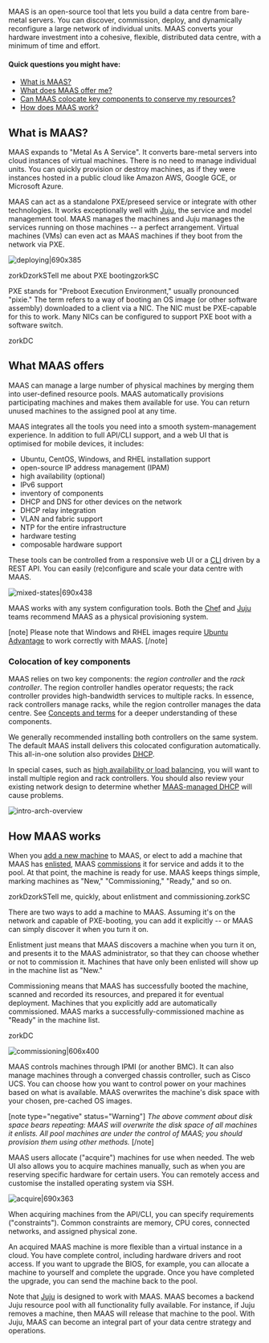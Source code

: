 MAAS is an open-source tool that lets you build a data centre from bare-metal servers. You can discover, commission, deploy, and dynamically reconfigure a large network of individual units.  MAAS converts your hardware investment into a cohesive, flexible, distributed data centre, with a minimum of time and effort.

#### Quick questions you might have:

* [What is MAAS?](#heading--what-is-maas)
* [What does MAAS offer me?](/t/about-maas/840#heading--what-maas-offers)
* [Can MAAS colocate key components to conserve my resources?](/t/about-maas/840#heading--colocation-of-key-components)
* [How does MAAS work?](/t/about-maas/840#heading--how-maas-works)

<h2 id="heading--what-is-maas">What is MAAS?</h2>

MAAS expands to "Metal As A Service". It converts bare-metal servers into cloud instances of virtual machines. There is no need to manage individual units. You can quickly provision or destroy machines, as if they were instances hosted in a public cloud like Amazon AWS, Google GCE, or Microsoft Azure.

MAAS can act as a standalone PXE/preseed service or integrate with other technologies. It works exceptionally well with [Juju](https://jaas.ai/docs/maas-cloud), the service and model management tool. MAAS manages the machines and Juju manages the services running on those machines -- a perfect arrangement.  Virtual machines (VMs) can even act as MAAS machines if they boot from the network via PXE.

![deploying|690x385](images/d19eff9ef45c554d085ee1d657e4ddd810eac6df.jpeg)  

<!-- ui
![deploying|690x385](images/d19eff9ef45c554d085ee1d657e4ddd810eac6df.jpeg)  
 ui -->

<!-- cli
### ADD SUITABLE CLI EXAMPLE OR PRINTOUT ###
 cli -->

zorkDzorkSTell me about PXE bootingzorkSC

PXE stands for "Preboot Execution Environment," usually pronounced "pixie."  The term refers to a way of booting an OS image (or other software assembly) downloaded to a client via a NIC.  The NIC must be PXE-capable for this to work.  Many NICs can be configured to support PXE boot with a software switch.

zorkDC

<h2 id="heading--what-maas-offers">What MAAS offers</h2>

MAAS can manage a large number of physical machines by merging them into user-defined resource pools. MAAS automatically provisions participating machines and makes them available for use. You can return unused machines to the assigned pool at any time. 

MAAS integrates all the tools you need into a smooth system-management experience.
 In addition to full API/CLI support, and a web UI that is optimised for mobile devices, it includes:

<!-- ui
MAAS integrates all the tools you need into a smooth system-management experience.
 In addition to a web UI that is optimised for mobile devices, it includes:
 ui -->

<!-- cli
MAAS integrates all the tools you need into a smooth system-management experience.
 In addtion to full API/CLI support, it includes:
 cli -->


- Ubuntu, CentOS, Windows, and RHEL installation support
- open-source IP address management (IPAM)
- high availability (optional)
- IPv6 support
- inventory of components
- DHCP and DNS for other devices on the network
- DHCP relay integration
- VLAN and fabric support
- NTP for the entire infrastructure
- hardware testing
- composable hardware support

These tools can be controlled from a responsive web UI or a [CLI](/t/maas-cli/802) driven by a REST API.  You can easily (re)configure and scale your data centre with MAAS.

<!-- ui
These tools can be controlled from a responsive web UI.  You can easily (re)configure and scale your data centre with MAAS.
 ui -->

<!-- cli
These tools can be controlled from a [CLI](/t/maas-cli/802) driven by a REST API.  You can easily (re)configure and scale your data centre with MAAS.
 cli -->

![mixed-states|690x438](images/00968a71b82ce01c45ae3b345ed6b1270d0927bf.jpeg)  

<!-- ui
![mixed-states|690x438](images/00968a71b82ce01c45ae3b345ed6b1270d0927bf.jpeg)  
 ui -->

<!-- cli
### ADD SUITABLE CLI EXAMPLE OR PRINTOUT ###
 cli -->

MAAS works with any system configuration tools. Both the [Chef](https://www.chef.io/chef) and [Juju](https://jaas.ai/) teams recommend MAAS as a physical provisioning system.

[note]
Please note that Windows and RHEL images require [Ubuntu Advantage](https://www.ubuntu.com/support) to work correctly with MAAS.
[/note]

<h3 id="heading--colocation-of-key-components">Colocation of key components</h3>

MAAS relies on two key components: the *region controller* and the *rack controller*. The region controller handles operator requests; the rack controller provides high-bandwidth services to multiple racks. In essence, rack controllers manage racks, while the region controller manages the data centre.  See [Concepts and terms](/t/concepts-and-terms/785#heading--controllers) for a deeper understanding of these components.

We generally recommended installing both controllers on the same system.  The default MAAS install delivers this colocated configuration automatically. This all-in-one solution also provides [DHCP](/t/managing-dhcp/759). 

In special cases, such as [high availability or load balancing](/t/high-availability/804), you will want to install multiple region and rack controllers.  You should also review your existing network design to determine whether [MAAS-managed DHCP](/t/managing-dhcp/759) will cause problems.

![intro-arch-overview](images/5fc8edb2243aa4d4ac6ba7981a7b917fec27c480.png)

<!-- ui
![intro-arch-overview](images/5fc8edb2243aa4d4ac6ba7981a7b917fec27c480.png)
 ui -->

<!-- cli
### ADD SUITABLE CLI EXAMPLE OR PRINTOUT ###
 cli -->

<h2 id="heading--how-maas-works">How MAAS works</h2>

When you [add a new machine](/t/add-machines/821#heading--add-a-node-manually) to MAAS, or elect to add a machine that MAAS has [enlisted](/t/add-machines/821#heading--enlistment), MAAS [commissions](/t/commission-machines/822) it for service and adds it to the pool.  At that point, the machine is ready for use. MAAS keeps things simple, marking machines as "New," "Commissioning," "Ready," and so on.

zorkDzorkSTell me, quickly, about enlistment and commissioning.zorkSC

There are two ways to add a machine to MAAS.  Assuming it's on the network and capable of PXE-booting, you can add it explicitly -- or MAAS can simply discover it when you turn it on.

Enlistment just means that MAAS discovers a machine when you turn it on, and presents it to the MAAS administrator, so that they can choose whether or not to commission it.  Machines that have only been enlisted will show up in the machine list as "New."

Commissioning means that MAAS has successfully booted the machine, scanned and recorded its resources, and prepared it for eventual deployment.  Machines that you explicitly add are automatically commissioned.  MAAS marks a successfully-commissioned machine as "Ready" in the machine list.

zorkDC

![commissioning|606x400](images/605019de31078dd70df72ff199d812de13a30d00.jpeg) 

<!-- ui
![commissioning|606x400](images/605019de31078dd70df72ff199d812de13a30d00.jpeg) 
 ui -->

<!-- cli
### ADD SUITABLE CLI EXAMPLE OR PRINTOUT ###
 cli -->

MAAS controls machines through IPMI (or another BMC). It can also manage machines through a converged chassis controller, such as Cisco UCS.  You can choose how you want to control power on your machines based on what is available.  MAAS overwrites the machine's disk space with your chosen, pre-cached OS images.

[note type="negative" status="Warning"]
*The above comment about disk space bears repeating: MAAS will overwrite the disk space of all machines it enlists. All pool machines are under the control of MAAS; you should provision them using other methods.*
[/note]

MAAS users allocate ("acquire") machines for use when needed. The web UI also allows you to acquire machines manually, such as when you are reserving specific hardware for certain users. You can remotely access and customise the installed operating system via SSH.

![acquire|690x363](images/8101d641c55d912cd66646bd99bbee9bb8f196ab.jpeg) 

<!-- ui
![acquire|690x363](images/8101d641c55d912cd66646bd99bbee9bb8f196ab.jpeg) 
 ui -->

<!-- cli
### ADD SUITABLE CLI EXAMPLE OR PRINTOUT ###
 cli -->

<!-- cli
When acquiring machines from the API/CLI, you can specify requirements ("constraints"). Common constraints are memory, CPU cores, connected networks, and assigned physical zone.
 cli -->

When acquiring machines from the API/CLI, you can specify requirements ("constraints"). Common constraints are memory, CPU cores, connected networks, and assigned physical zone.

An acquired MAAS machine is more flexible than a virtual instance in a cloud. You have complete control, including hardware drivers and root access. If you want to upgrade the BIOS, for example, you can allocate a machine to yourself and complete the upgrade.  Once you have completed the upgrade, you can send the machine back to the pool.

Note that [Juju](https://jaas.ai/docs/maas-cloud) is designed to work with MAAS. MAAS
becomes a backend Juju resource pool with all functionality fully available. For instance, if Juju removes a machine, then MAAS will release that machine to the pool.  With Juju, MAAS can become an integral part of your data centre strategy and operations.
